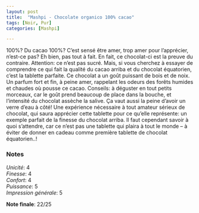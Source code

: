 ```yaml
---
layout: post
title:  "Mashpi - Chocolate organico 100% cacao"
tags: [Noir, Pur] 
categories: [Mashpi]

---
```



100%? Du cacao 100%? C’est sensé être amer, trop amer pour l’apprécier, n’est-ce pas?
Eh bien, pas tout à fait. En fait, ce chocolat-ci est la preuve du contraire. Attention: ce n’est pas sucré. Mais, si vous cherchez à essayer de comprendre ce qui fait la qualité du cacao arriba et du chocolat équatorien, c’est la tablette parfaite.
Ce chocolat a un goût puissant de bois et de noix. Un parfum fort et fin, à peine amer, rappelant les odeurs des forêts humides et chaudes où pousse ce cacao. 
Conseils: à déguster en tout petits morceaux, car le goût prend beaucoup de place dans la bouche, et l’intensité du chocolat assèche la salive. Ça vaut aussi la peine d’avoir un verre d’eau à côté!
Une expérience nécessaire à tout amateur sérieux de chocolat, qui saura apprécier cette tablette pour ce qu’elle représente: un exemple parfait de la finesse du chocolat arriba. Il faut cependant savoir à quoi s’attendre, car ce n’est pas une tablette qui plaira à tout le monde – à éviter de donner en cadeau comme première tablette de chocolat équatorien..!

### Notes

_Unicité_: 4  
_Finesse_: 4  
_Confort_: 4  
_Puissance_: 5  
_Impression générale_: 5

**Note finale**: 22/25